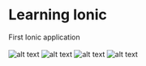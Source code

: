 # Learning Ionic
First Ionic application<br/><br/>
![alt text](https://i.imgur.com/xqSbTnP.png)
![alt text](https://i.imgur.com/xq1ooP4.png)
![alt text](https://i.imgur.com/khLr02M.png)
![alt text](https://i.imgur.com/1NDXI3H.png)

